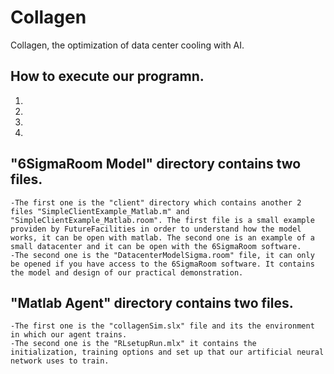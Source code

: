# Collagen
Collagen,  the optimization of data center cooling with AI.


## How to execute our programn.

1.
2.
3.
4.




## "6SigmaRoom Model" directory contains two files. 
    -The first one is the "client" directory which contains another 2 files "SimpleClientExample_Matlab.m" and "SimpleClientExample_Matlab.room". The first file is a small example providen by FutureFacilities in order to understand how the model works, it can be open with matlab. The second one is an example of a small datacenter and it can be open with the 6SigmaRoom software.
    -The second one is the "DatacenterModelSigma.room" file, it can only be opened if you have access to the 6SigmaRoom software. It contains the model and design of our practical demonstration.

## "Matlab Agent" directory contains two files. 
    -The first one is the "collagenSim.slx" file and its the environment in which our agent trains.
    -The second one is the "RLsetupRun.mlx" it contains the initialization, training options and set up that our artificial neural network uses to train.
